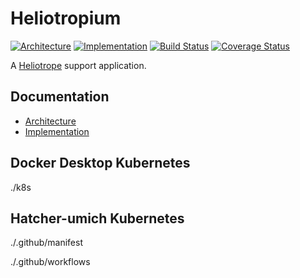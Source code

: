 # Heliotropium

[![Architecture](https://readthedocs.org/projects/heliotropium/badge/?version=latest)](https://heliotropium.readthedocs.io/en/latest/?badge=latest)
[![Implementation](https://img.shields.io/badge/API_docs-rubydoc.info-blue.svg)](https://www.rubydoc.info/github/mlibrary/heliotropium)
[![Build Status](https://travis-ci.org/mlibrary/heliotropium.svg?branch=master)](https://travis-ci.org/mlibrary/heliotropium?branch=master)
[![Coverage Status](https://coveralls.io/repos/github/mlibrary/heliotropium/badge.svg?branch=master)](https://coveralls.io/github/mlibrary/heliotropium?branch=master)

A [Heliotrope](https://github.com/mlibrary/heliotrope) support application.

## Documentation

* [Architecture](https://heliotropium.readthedocs.io/en/latest/?badge=latest)
* [Implementation](https://www.rubydoc.info/github/mlibrary/heliotropium)

## Docker Desktop Kubernetes

./k8s

## Hatcher-umich Kubernetes 

./.github/manifest

./.github/workflows
